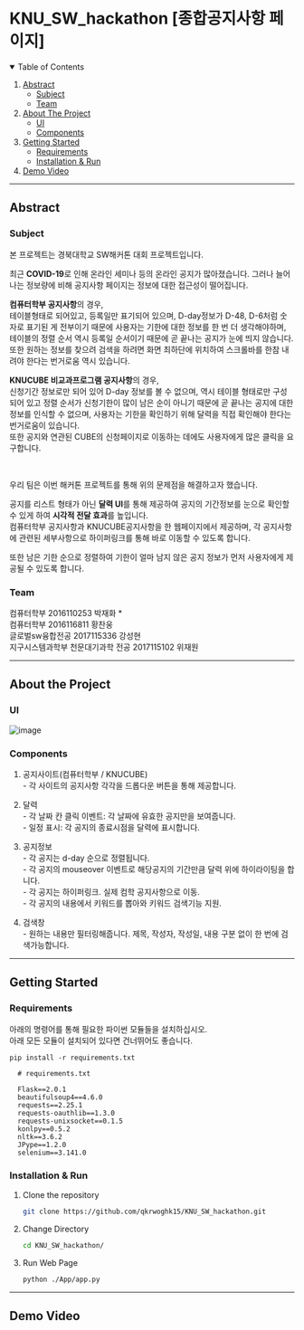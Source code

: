# KNU_SW_hackathon [종합공지사항 페이지]

<!-- TABLE OF CONTENTS -->
<details open="open">
  <summary>Table of Contents</summary>
  <ol>
    <li>
      <a href="#abstract">Abstract</a>
      <ul>
        <li><a href="#subject">Subject</a></li>
        <li><a href="#team">Team</a></li>
      </ul>
    </li>
    <li>
      <a href="#about-the-project">About The Project</a>
      <ul>
        <li><a href="#ui">UI</a></li>
        <li><a href="#components">Components</a></li>
      </ul>
    </li>
    <li>
      <a href="#getting-started">Getting Started</a>
      <ul>
        <li><a href="#requirements">Requirements</a></li>
        <li><a href="#installation--run">Installation & Run</a></li>
      </ul>
    </li>
    <li>
      <a href="#demo-video">Demo Video</a>
    </li>
  </ol>
</details>

---------------------------------------------------------------

## Abstract

### Subject

본 프로젝트는 경북대학교 SW해커톤 대회 프로젝트입니다.

최근 **COVID-19**로 인해 온라인 세미나 등의 온라인 공지가 많아졌습니다. 그러나 늘어나는 정보량에 비해 공지사항 페이지는 정보에 대한 접근성이 떨어집니다.  

**컴퓨터학부 공지사항**의 경우,  
테이블형태로 되어있고, 등록일만 표기되어 있으며, D-day정보가 D-48, D-6처럼 숫자로 표기된 게 전부이기 때문에 사용자는 기한에 대한 정보를 한 번 더 생각해야하며,  
테이블의 정렬 순서 역시 등록일 순서이기 때문에 곧 끝나는 공지가 눈에 띄지 않습니다.  
또한 원하는 정보를 찾으려 검색을 하려면 화면 최하단에 위치하여 스크롤바를 한참 내려야 한다는 번거로움 역시 있습니다.

**KNUCUBE 비교과프로그램 공지사항**의 경우,  
신청기간 정보로만 되어 있어 D-day 정보를 볼 수 없으며, 역시 테이블 형태로만 구성되어 있고 정렬 순서가 신청기한이 많이 남은 순이 아니기 때문에 곧 끝나는 공지에 대한 정보를 인식할 수 없으며, 사용자는 기한을 확인하기 위해 달력을 직접 확인해야 한다는 번거로움이 있습니다.  
또한 공지와 연관된 CUBE의 신청페이지로 이동하는 데에도 사용자에게 많은 클릭을 요구합니다.  

<br>

우리 팀은 이번 해커톤 프로젝트를 통해 위의 문제점을 해결하고자 했습니다.

공지를 리스트 형태가 아닌 **달력 UI**를 통해 제공하여 공지의 기간정보를 눈으로 확인할 수 있게 하여 **시각적 전달 효과**를 높입니다.  
컴퓨터학부 공지사항과 KNUCUBE공지사항을 한 웹페이지에서 제공하며, 각 공지사항에 관련된 세부사항으로 하이퍼링크를 통해 바로 이동할 수 있도록 합니다.

또한 남은 기한 순으로 정렬하여 기한이 얼마 남지 않은 공지 정보가 먼저 사용자에게 제공될 수 있도록 합니다.

### Team 

컴퓨터학부 2016110253 박재화 *  
컴퓨터학부 2016116811 황찬웅  
글로벌sw융합전공 2017115336 강성현  
지구시스템과학부 천문대기과학 전공 2017115102 위재원

---------------------------------------------------------------

## About the Project

### UI
![image](https://user-images.githubusercontent.com/20639714/126653070-348cd42d-7db7-4202-bf9a-2506f905fac1.png)

### Components
  1. 공지사이트(컴퓨터학부 / KNUCUBE)  
    - 각 사이트의 공지사항 각각을 드롭다운 버튼을 통해 제공합니다.  

  2. 달력  
    - 각 날짜 칸 클릭 이벤트: 각 날짜에 유효한 공지만을 보여줍니다.  
    - 일정 표시: 각 공지의 종료시점을 달력에 표시합니다.  

  3. 공지정보  
    - 각 공지는 d-day 순으로 정렬됩니다.    
    - 각 공지의 mouseover 이벤트로 해당공지의 기간만큼 달력 위에 하이라이팅을 합니다.    
    - 각 공지는 하이퍼링크. 실제 컴학 공지사항으로 이동.  
    - 각 공지의 내용에서 키워드를 뽑아와 키워드 검색기능 지원.  

  4. 검색창  
    - 원하는 내용만 필터링해줍니다. 제목, 작성자, 작성일, 내용 구분 없이 한 번에 검색가능합니다.  

---------------------------------------------------------------

## Getting Started

### Requirements

아래의 명령어를 통해 필요한 파이썬 모듈들을 설치하십시오.  
아래 모든 모듈이 설치되어 있다면 건너뛰어도 좋습니다.  
  ```
  pip install -r requirements.txt
  ```
  ```
    # requirements.txt
    
    Flask==2.0.1
    beautifulsoup4==4.6.0
    requests==2.25.1
    requests-oauthlib==1.3.0
    requests-unixsocket==0.1.5
    konlpy==0.5.2
    nltk==3.6.2
    JPype==1.2.0
    selenium==3.141.0
  ```

### Installation & Run

1. Clone the repository
   ```sh
   git clone https://github.com/qkrwoghk15/KNU_SW_hackathon.git
   ```
2. Change Directory
    ```sh
    cd KNU_SW_hackathon/
    ```

3. Run Web Page

    ```sh
    python ./App/app.py
    ```
   
---------------------------------------------------------------
 
## Demo Video
 

